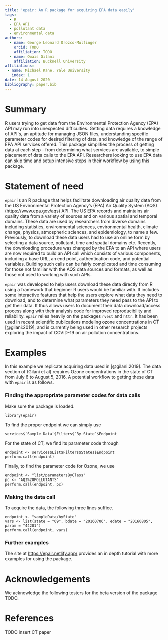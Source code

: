 ```yaml
---
title: 'epair: An R package for acquiring EPA data easily'
tags:
  - R
  - EPA API
  - pollutant data
  - environmental data
authors:
  - name: George Leonard Orozco-Mulfinger
    orcid: TODO
    affiliation: TODO
  - name: Owais Gilani
    affiliation: Bucknell University
affiliations:
 - name: Michael Kane, Yale University
   index: 1
date: 14 August 2020
bibliography: paper.bib
---
```


# Summary

R users trying to get data from the Environmental Protection Agency (EPA) API may run into 
unexpected difficulties. Getting data requires a knowledge of API's, an aptitude for managing JSON files, understanding
specific parameter codes for desired filtering of data, and knowledge of the range of EPA API services
offered. This package simplifies the process of getting data at each step - from determining 
what services are available, to simple placement of data calls to the EPA API. Researchers looking to use EPA data can skip time and setup intensive steps in their workflow by using this package.


# Statement of need 

`epair` is an R package that helps facilitate downloading air quality data from the US Environmental Protection Agency’s (EPA) Air Quality System (AQS) (https://www.epa.gov/aqs) API. The US EPA records and maintains air quality data from a variety of sources and on various spatial and temporal domains. These data are used by researchers from diverse domains including statistics, environmental sciences, environmental health, climate change, physics, atmospheric sciences, and epidemiology, to name a few. Previously, to download these data users had to use an online form by selecting a data source, pollutant, time and spatial domains etc. Recently, the downloading procedure was changed by the EPA to an API where users are now required to build an API call which consists of various components, including a base URL, an end point, authentication code, and potential variables. Building such calls can be fairly complicated and time consuming for those not familiar with the AQS data sources and formats, as well as those not used to working with such APIs.

 

`epair` was developed to help users download these data directly from R using a framework that beginner R users would be familiar with. It includes some interactive features that help the users explore what data they need to download, and to determine what parameters they need pass to the API to get their data. It thus allows users to document their data download/access process along with their analysis code for improved reproducibility and reliability. `epair` relies heavily on the packages `rvest` and `httr`. It has been used in recent scientific publications modeling ozone concentrations in CT [@gilani:2019], and is currently being used in other research projects exploring the impact of COVID-19 on air pollution concentrations.

# Examples

In this example we replicate acquiring data used in [@gilani:2019]. The data section of (Gilani et al) requires Ozone concentrations in the state of CT from July 6 to August 5, 2016. A potential workflow to getting these data with `epair` is as follows.

### Finding the appropriate parameter codes for data calls

Make sure the package is loaded.

```
library(epair)
```

To find the proper endpoint we can simply use
```
services$`Sample Data`$Filters$`By State`$Endpoint
```

For the state of CT, we find its parameter code through
```
endpoint <- services$List$Filters$States$Endpoint
perform.call(endpoint)
```

Finally, to find the parameter code for Ozone, we use
```
endpoint <- "list/parametersByClass"
pc <- "AQI%20POLLUTANTS"
perform.call(endpoint, pc)
```

### Making the data call

To acquire the data, the following three lines suffice.
```
endpoint <- "sampleData/byState"
vars <- list(state = "09", bdate = "20160706", edate = "20160805", param = "44201")
perform.call(endpoint, vars)
```

### Further examples

The site at https://epair.netlify.app/ provides an in depth tutorial with more examples for using the 
package.

# Acknowledgements

We acknowledge the following testers for the beta version of the package TODO.

# References

TODO insert CT paper

